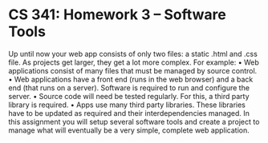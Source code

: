 # CS 341: Homework 3 – Software Tools
Up until now your web app consists of only two files: a static .html and .css file. As projects get larger, they get a lot more complex. For example:
• Web applications consist of many files that must be managed by source control.
• Web applications have a front end (runs in the web browser) and a back end (that runs on
a server). Software is required to run and configure the server.
• Source code will need be tested regularly. For this, a third party library is required.
• Apps use many third party libraries. These libraries have to be updated as required and
their interdependencies managed.
In this assignment you will setup several software tools and create a project to manage what will eventually be a very simple, complete web application.
